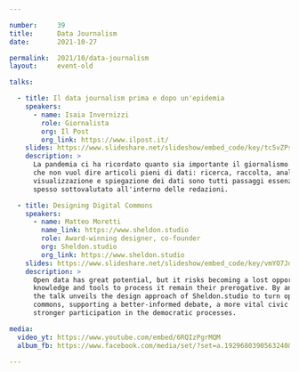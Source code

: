 ```yaml
---

number:     39
title:      Data Journalism
date:       2021-10-27

permalink:  2021/10/data-journalism
layout:     event-old

talks:

  - title: Il data journalism prima e dopo un'epidemia
    speakers:
      - name: Isaia Invernizzi
        role: Giornalista
        org: Il Post
        org_link: https://www.ilpost.it/
    slides: https://www.slideshare.net/slideshow/embed_code/key/tc5vZPspsAvZae
    description: >
      La pandemia ci ha ricordato quanto sia importante il giornalismo fatto con i dati,
      che non vuol dire articoli pieni di dati: ricerca, raccolta, analisi, aggregazione,
      visualizzazione e spiegazione dei dati sono tutti passaggi essenziali di un lavoro
      spesso sottovalutato all'interno delle redazioni.

  - title: Designing Digital Commons
    speakers:
      - name: Matteo Moretti
        name_link: https://www.sheldon.studio
        role: Award-winning designer, co-founder
        org: Sheldon.studio
        org_link: https://www.sheldon.studio
    slides: https://www.slideshare.net/slideshow/embed_code/key/vmYO7Jd1OTYzzc
    description: >
      Open data has great potential, but it risks becoming a lost opportunity if the insiders'
      knowledge and tools to process it remain their prerogative. By analysing two case studies,
      the talk unveils the design approach of Sheldon.studio to turn open data into a digital
      commons, supporting a better-informed debate, a more vital civic consciousness, and fostering
      stronger participation in the democratic processes.

media:
  video_yt: https://www.youtube.com/embed/6RQIzPgrMQM
  album_fb: https://www.facebook.com/media/set/?set=a.1929680390563240&type=3

---
```

